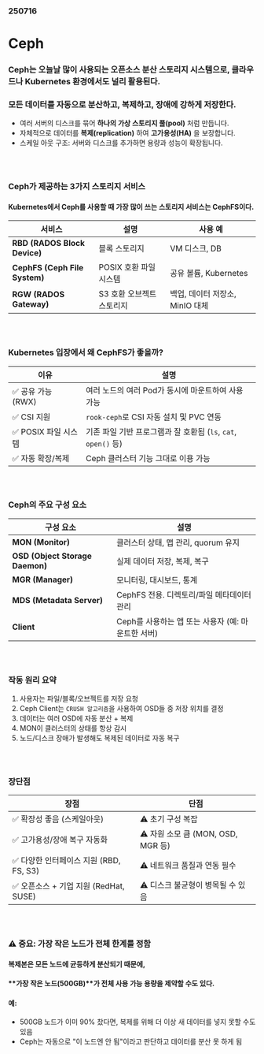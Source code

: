### 250716
# Ceph
### Ceph는 오늘날 많이 사용되는 오픈소스 분산 스토리지 시스템으로, 클라우드나 Kubernetes 환경에서도 널리 활용된다.
### 모든 데이터를 자동으로 분산하고, 복제하고, 장애에 강하게 저장한다.
- 여러 서버의 디스크를 묶어 **하나의 가상 스토리지 풀(pool)** 처럼 만듭니다.
- 자체적으로 데이터를 **복제(replication)** 하여 **고가용성(HA)** 을 보장합니다.
- 스케일 아웃 구조: 서버와 디스크를 추가하면 용량과 성능이 확장됩니다.
### <br/>

### Ceph가 제공하는 3가지 스토리지 서비스
#### Kubernetes에서 Ceph를 사용할 때 가장 많이 쓰는 스토리지 서비스는 CephFS이다.
| 서비스                           | 설명              | 사용 예                  |
| ----------------------------- | --------------- | --------------------- |
| **RBD (RADOS Block Device)**  | 블록 스토리지         | VM 디스크, DB            |
| **CephFS (Ceph File System)** | POSIX 호환 파일 시스템 | 공유 볼륨, Kubernetes     |
| **RGW (RADOS Gateway)**       | S3 호환 오브젝트 스토리지 | 백업, 데이터 저장소, MinIO 대체 |

### <br/>

### Kubernetes 입장에서 왜 CephFS가 좋을까?
| 이유             | 설명                                             |
| -------------- | ---------------------------------------------- |
| ✅ 공유 가능 (RWX)  | 여러 노드의 여러 Pod가 동시에 마운트하여 사용 가능                 |
| ✅ CSI 지원       | `rook-ceph`로 CSI 자동 설치 및 PVC 연동                |
| ✅ POSIX 파일 시스템 | 기존 파일 기반 프로그램과 잘 호환됨 (`ls`, `cat`, `open()` 등) |
| ✅ 자동 확장/복제     | Ceph 클러스터 기능 그대로 이용 가능                         |

### <br/>

### Ceph의 주요 구성 요소
| 구성 요소                           | 설명                               |
| ------------------------------- | -------------------------------- |
| **MON (Monitor)**               | 클러스터 상태, 맵 관리, quorum 유지         |
| **OSD (Object Storage Daemon)** | 실제 데이터 저장, 복제, 복구                |
| **MGR (Manager)**               | 모니터링, 대시보드, 통계                   |
| **MDS (Metadata Server)**       | CephFS 전용. 디렉토리/파일 메타데이터 관리      |
| **Client**                      | Ceph를 사용하는 앱 또는 사용자 (예: 마운트한 서버) |

### <br/>

### 작동 원리 요약
1. 사용자는 파일/블록/오브젝트를 저장 요청
2. Ceph Client는 `CRUSH 알고리즘`을 사용하여 OSD들 중 저장 위치를 결정
3. 데이터는 여러 OSD에 자동 분산 + 복제
4. MON이 클러스터의 상태를 항상 감시
5. 노드/디스크 장애가 발생해도 복제된 데이터로 자동 복구
### <br/>

### 장단점
| 장점                            | 단점                           |
| ----------------------------- | ---------------------------- |
| ✅ 확장성 좋음 (스케일아웃)              | ⚠️ 초기 구성 복잡                  |
| ✅ 고가용성/장애 복구 자동화              | ⚠️ 자원 소모 큼 (MON, OSD, MGR 등) |
| ✅ 다양한 인터페이스 지원 (RBD, FS, S3)  | ⚠️ 네트워크 품질과 연동 필수            |
| ✅ 오픈소스 + 기업 지원 (RedHat, SUSE) | ⚠️ 디스크 불균형이 병목될 수 있음         |

### <br/>

### ⚠️ 중요: 가장 작은 노드가 전체 한계를 정함
#### 복제본은 모든 노드에 균등하게 분산되기 때문에,
#### **가장 작은 노드(500GB)**가 전체 사용 가능 용량을 제약할 수도 있다.
#### 예:
- 500GB 노드가 이미 90% 찼다면, 복제를 위해 더 이상 새 데이터를 넣지 못할 수도 있음
- Ceph는 자동으로 "이 노드엔 안 됨"이라고 판단하고 데이터를 분산 못 하게 됨
### <br/>

